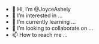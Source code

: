 - 👋 Hi, I’m @JoyceAshely
- 👀 I’m interested in ...
- 🌱 I’m currently learning ...
- 💞️ I’m looking to collaborate on ...
- 📫 How to reach me ...

<!---
JoyceAshely/JoyceAshely is a ✨ special ✨ repository because its `README.md` (this file) appears on your GitHub profile.
You can click the Preview link to take a look at your changes.
--->
